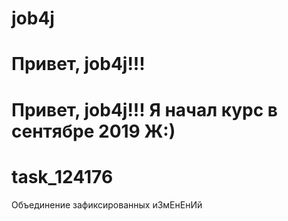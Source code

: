# job4j
# Привет, job4j!!!
# Привет, job4j!!! Я начал курс в сентябре 2019 Ж:)
# task_124176

Объединение зафиксированных иЗмЕнЕнИй